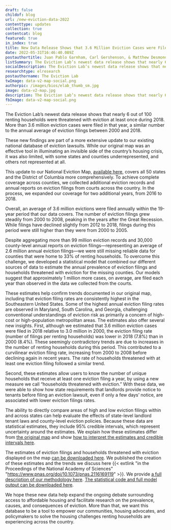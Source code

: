 ```yaml
---
draft: false
childof: blog
url: /new-eviction-data-2022
contenttype: updates
collection: true
contentcat: blog
featured: true
in_index: true
title: New Data Release Shows that 3.6 Million Eviction Cases were Filed in the United States in 2018 
date: 2022-05-31T16:46:40.089Z
postauthortitle: Juan Pablo Garnham, Carl Gershenson, & Matthew Desmond
listSummary: The Eviction Lab’s newest data release shows that nearly 6 out of 100 renting households were threatened with eviction at least once during 2018.
socialDescription: The Eviction Lab’s newest data release shows that nearly 6 out of 100 renting households were threatened with eviction at least once during 2018.
researchtype: elresearch
postauthorname: The Eviction Lab
twImage: data-v2-map-social.png
authorpic: /images/bios/elab_thumb_sm.jpg
image: data-v2-map.jpg
description: The Eviction Lab’s newest data release shows that nearly 6 out of 100 renting households were threatened with eviction at least once during 2018.
fbImage: data-v2-map-social.png
---
```

<span class="dropcap red">T</span>he Eviction Lab’s newest data release shows that nearly 6 out of 100 renting households were threatened with eviction at least once during 2018. More than 3.6 million eviction cases were filed in that year, a similar number to the annual average of eviction filings between 2000 and 2018.

These new findings are part of a more extensive update to our existing national database of eviction lawsuits. While our original map was an effective tool in illuminating an invisible side of the country’s housing crisis, it was also limited, with some states and counties underrepresented, and others not represented at all.

This update to our National Eviction Map, [available here](../map), covers all 50 states and the District of Columbia more comprehensively. To achieve complete coverage across counties, we collected additional eviction records and annual reports on eviction filings from courts across the country. In the process, we expanded our coverage for two additional years, from 2016 to 2018.

Overall, an average of 3.6 million evictions were filed annually within the 19-year period that our data covers. The number of eviction filings grew steadily from 2000 to 2008, peaking in the years after the Great Recession. While filings have declined slightly from 2012 to 2018, filings during this period were still higher than they were from 2000 to 2005. 

Despite aggregating more than 99 million eviction records and 30,000 county-level annual reports on eviction filings—representing an average of 2.6 million annual eviction filings—we were still missing reliable data for counties that were home to 33% of renting households.
To overcome this challenge, we developed a statistical model that combined our different sources of data to estimate the annual prevalence of eviction filings and households threatened with eviction for the missing counties. Our models suggest that approximately 1 million more cases, on average, are filed each year than observed in the data we collected from the courts.

These estimates help confirm trends documented in our original map, including that eviction filing rates are consistently highest in the Southeastern United States. Some of the highest annual eviction filing rates are observed in Maryland, South Carolina, and Georgia, challenging conventional understandings of eviction risk as primarily a concern of high-cost or high-population metropolitan areas. 
The estimates also offer several new insights. First, although we estimated that 3.6 million eviction cases were filed in 2018 relative to 3.0 million in 2000, the eviction filing rate (number of filings per renting households) was lower in 2018 (7.8%) than in 2000 (8.4%). These seemingly contradictory trends are due to increases in the number of renting households during this period.  This contributed to a curvilinear eviction filing rate, increasing from 2000 to 2008 before declining again in recent years. The rate of households threatened with at least one eviction filing followed a similar trend.

Second, these estimates allow users to know the number of unique households that receive at least one eviction filing a year, by using a new measure we call “households threatened with eviction.” With these data, we were able to show how state requirements that landlords provide notice to tenants before filing an eviction lawsuit, even if only a few days’ notice, are associated with lower eviction filings rates.


The ability to directly compare areas of high and low eviction filings within and across states can help evaluate the effects of state-level landlord tenant laws and county-level eviction policies. Because these data are statistical estimates, they include 95% credible intervals, which represent uncertainty around the estimates. We explain how these estimates differ from [the original map](https://evictionlab.org/mapv1) and show [how to interpret the estimates and credible intervals here](/methods/).

The estimates of eviction filings and households threatened with eviction displayed on the map [can be downloaded here](https://data-downloads.evictionlab.org#estimating-eviction-prevalance-across-us/). We published the creation of these estimates and the trends we discuss here {{< extlink "in the Proceedings of the National Academy of Sciences" "https://www.pnas.org/doi/10.1073/pnas.2116169119" >}}. We provide <a href="/docs/Eviction_Lab_Methodology_Report_2022.pdf">a full description of our methodology here</a>. [The statistical code and full model output can be downloaded here](https://data-downloads.evictionlab.org#estimating-eviction-prevalance-across-us/).  

We hope these new data help expand the ongoing debate surrounding access to affordable housing and facilitate research on the prevalence, causes, and consequences of eviction. More than that, we want this database to be a tool to empower our communities, housing advocates, and policymakers to solve the housing challenges renting households are experiencing across the country.